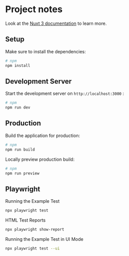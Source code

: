 # Project notes

Look at the [Nuxt 3 documentation](https://nuxt.com/docs/getting-started/introduction) to learn more.

## Setup

Make sure to install the dependencies:

```bash
# npm
npm install
```

## Development Server

Start the development server on `http://localhost:3000` :

```bash
# npm
npm run dev
```

## Production

Build the application for production:

```bash
# npm
npm run build
```

Locally preview production build:

```bash
# npm
npm run preview
```

## Playwright

Running the Example Test

```bash
npx playwright test
```

HTML Test Reports

```bash
npx playwright show-report
```

Running the Example Test in UI Mode

```bash
npx playwright test --ui
```
